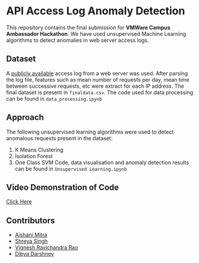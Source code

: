 # API Access Log Anomaly Detection

This repository contains the final submission for **VMWare Campus Ambassador Hackathon**. We have used unsupervised Machine Learning algorithms to detect anomalies in web server access logs. 

## Dataset
A [publicly available](https://github.com/linuxacademy/content-elastic-log-samples/blob/master/access.log) access log from a web server was used. After parsing the log file, features such as mean number of requests per day, mean time between successive requests, etc were extract for each IP address. The final dataset is present in `finaldata.csv`. The code used for data processing can be found in `data_processing.ipynb`

## Approach 
The following unsupervised learning algorithms were used to detect anomalous requests present in the dataset:
1. K Means Clustering
2. Isolation Forest
3. One Class SVM 
Code, data visualisation and anomaly detection results can be found in `Unsupervised Learning.ipynb`


## Video Demonstration of Code
[Click Here](https://drive.google.com/file/d/16Lp6IfvONdPzKp3VMGpGr268eF8tot2_/view)


## Contributors 
- [Aishani Mitra](https://github.com/Aishani2001) <br>
- [Shreya Singh](https://github.com/ss0313) <br>
- [Vignesh Ravichandra Rao](https://github.com/vrrao01) <br>
- [Dibya Darshney](https://github.com/ddarshney)

